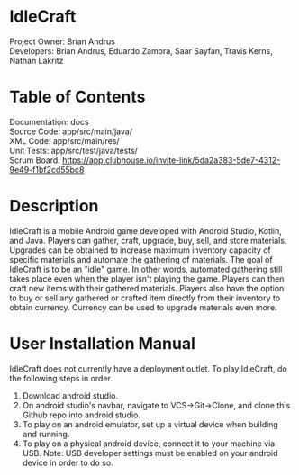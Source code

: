 # IdleCraft
Project Owner: Brian Andrus  
Developers:    Brian Andrus, Eduardo Zamora, Saar Sayfan, Travis Kerns, Nathan Lakritz   

# Table of Contents
Documentation: docs  
Source Code:   app/src/main/java/  
XML Code:      app/src/main/res/  
Unit Tests:    app/src/test/java/tests/  
Scrum Board:   https://app.clubhouse.io/invite-link/5da2a383-5de7-4312-9e49-f1bf2cd55bc8

# Description
IdleCraft is a mobile Android game developed with Android Studio, Kotlin, and Java. Players can gather, craft, upgrade, buy, sell, and store materials. Upgrades can be obtained to increase maximum inventory capacity of specific materials and automate the gathering of materials. The goal of IdleCraft is to be an "idle" game. In other words, automated gathering still takes place even when the player isn't playing the game. Players can then craft new items with their gathered materials. Players also have the option to buy or sell any gathered or crafted item directly from their inventory to obtain currency. Currency can be used to upgrade materials even more.  

# User Installation Manual
IdleCraft does not currently have a deployment outlet. To play IdleCraft, do the following steps in order.  
  1) Download android studio.  
  2) On android studio's navbar, navigate to VCS->Git->Clone, and clone this Github repo into android studio.  
  3) To play on an android emulator, set up a virtual device when building and running.  
  4) To play on a physical android device, connect it to your machine via USB. Note: USB developer settings must be enabled on your 
     android device in order to do so.  

